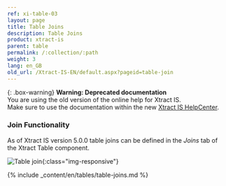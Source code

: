 ```yaml
---
ref: xi-table-03
layout: page
title: Table Joins
description: Table Joins
product: xtract-is
parent: table
permalink: /:collection/:path
weight: 3
lang: en_GB
old_url: /Xtract-IS-EN/default.aspx?pageid=table-join
---
```


{: .box-warning}
**Warning: Deprecated documentation** <br>
You are using the old version of the online help for Xtract IS.<br>
Make sure to use the documentation within the new [Xtract IS HelpCenter](https://helpcenter.theobald-software.com/xtract-is/documentation/introduction/).


### Join Functionality

As of Xtract IS version 5.0.0 table joins can be defined in the *Joins* tab of the Xtract Table component. 

![Table join ](/img/content/table-join-tab.png){:class="img-responsive"}

{% include _content/en/tables/table-joins.md  %}